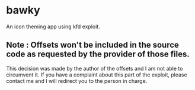 # bawky
An icon theming app using kfd exploit.


## Note : Offsets won't be included in the source code as requested by the provider of those files.
This decision was made by the author of the offsets and I am not able to circumvent it. If you have a complaint about this part of the exploit, please contact me and I will redirect you to the person in charge.
